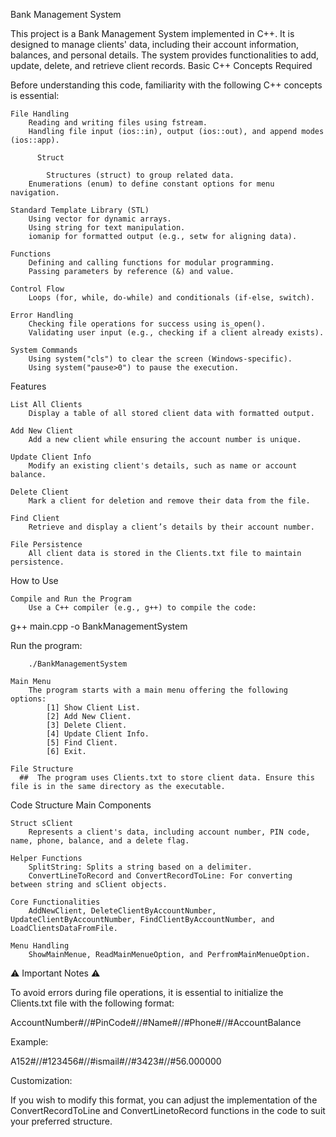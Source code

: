 Bank Management System

This project is a Bank Management System implemented in C++. It is designed to manage clients' data, including their account information, balances, and personal details. The system provides functionalities to add, update, delete, and retrieve client records.
Basic C++ Concepts Required

Before understanding this code, familiarity with the following C++ concepts is essential:

    File Handling
        Reading and writing files using fstream.
        Handling file input (ios::in), output (ios::out), and append modes (ios::app).

          Struct

            Structures (struct) to group related data.
        Enumerations (enum) to define constant options for menu navigation.

    Standard Template Library (STL)
        Using vector for dynamic arrays.
        Using string for text manipulation.
        iomanip for formatted output (e.g., setw for aligning data).

    Functions
        Defining and calling functions for modular programming.
        Passing parameters by reference (&) and value.

    Control Flow
        Loops (for, while, do-while) and conditionals (if-else, switch).

    Error Handling
        Checking file operations for success using is_open().
        Validating user input (e.g., checking if a client already exists).

    System Commands
        Using system("cls") to clear the screen (Windows-specific).
        Using system("pause>0") to pause the execution.

Features

    List All Clients
        Display a table of all stored client data with formatted output.

    Add New Client
        Add a new client while ensuring the account number is unique.

    Update Client Info
        Modify an existing client's details, such as name or account balance.

    Delete Client
        Mark a client for deletion and remove their data from the file.

    Find Client
        Retrieve and display a client’s details by their account number.

    File Persistence
        All client data is stored in the Clients.txt file to maintain persistence.

How to Use

    Compile and Run the Program
        Use a C++ compiler (e.g., g++) to compile the code:

g++ main.cpp -o BankManagementSystem

Run the program:

        ./BankManagementSystem

    Main Menu
        The program starts with a main menu offering the following options:
            [1] Show Client List.
            [2] Add New Client.
            [3] Delete Client.
            [4] Update Client Info.
            [5] Find Client.
            [6] Exit.

    File Structure
      ##  The program uses Clients.txt to store client data. Ensure this file is in the same directory as the executable.

Code Structure
Main Components

    Struct sClient
        Represents a client's data, including account number, PIN code, name, phone, balance, and a delete flag.

    Helper Functions
        SplitString: Splits a string based on a delimiter.
        ConvertLineToRecord and ConvertRecordToLine: For converting between string and sClient objects.

    Core Functionalities
        AddNewClient, DeleteClientByAccountNumber, UpdateClientByAccountNumber, FindClientByAccountNumber, and LoadClientsDataFromFile.

    Menu Handling
        ShowMainMenue, ReadMainMenueOption, and PerfromMainMenueOption.

⚠️ Important Notes ⚠️

To avoid errors during file operations, it is essential to initialize the Clients.txt file with the following format:

AccountNumber#//#PinCode#//#Name#//#Phone#//#AccountBalance

Example:

A152#//#123456#//#ismail#//#3423#//#56.000000

Customization:

If you wish to modify this format, you can adjust the implementation of the ConvertRecordToLine and ConvertLinetoRecord functions in the code to suit your preferred structure.
